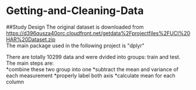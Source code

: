 # Getting-and-Cleaning-Data
##Study Design
The original dataset is downloaded from https://d396qusza40orc.cloudfront.net/getdata%2Fprojectfiles%2FUCI%20HAR%20Dataset.zip  
The main package used in the following project is "dplyr"  

There are totally 10299 data and were dvided into groups: train and test.  
The main steps are:  
*combine these two group into one
*subtract the mean and variance of each measurement
*properly label both axis
*calculate mean for each column

